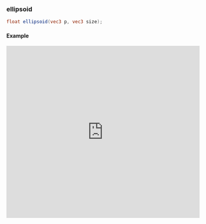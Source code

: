 ### ellipsoid

```glsl
float ellipsoid(vec3 p, vec3 size);
```
#### Example
<iframe width="100%" height="450px" src="https://shaderpark.com/sculpture/-LRNfzM2ta99rTp-F3Dv?example=true&embed=true" frameborder="0"></iframe>